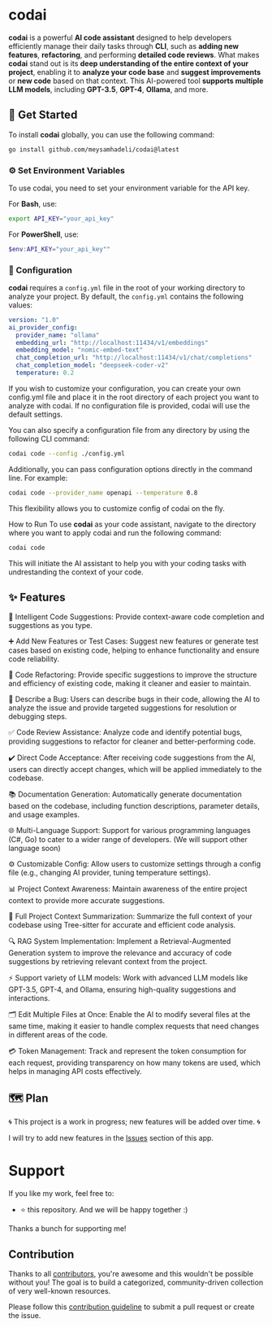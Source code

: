 # codai

**codai** is a powerful **AI code assistant** designed to help developers efficiently manage their daily tasks through **CLI**, such as **adding new features**, **refactoring**,
and performing **detailed code reviews**. What makes **codai** stand out is its **deep understanding of the entire context of your project**, 
enabling it to **analyze your code base** and **suggest improvements** or **new code** based on that context. This AI-powered tool **supports multiple
LLM models**, including **GPT-3.5**, **GPT-4**, **Ollama**, and more.

## 🚀 Get Started
To install **codai** globally, you can use the following command:

```bash
go install github.com/meysamhadeli/codai@latest
```

### ⚙️ Set Environment Variables
To use codai, you need to set your environment variable for the API key.

For **Bash**, use:
```bash
export API_KEY="your_api_key"
```

For **PowerShell**, use:
```powershell
$env:API_KEY="your_api_key""
```
### 🔧 Configuration
**codai** requires a `config.yml` file in the root of your working directory to analyze your project. By default, the `config.yml` contains the following values:
```yml
version: "1.0"
ai_provider_config:
  provider_name: "ollama"
  embedding_url: "http://localhost:11434/v1/embeddings"
  embedding_model: "nomic-embed-text"
  chat_completion_url: "http://localhost:11434/v1/chat/completions"
  chat_completion_model: "deepseek-coder-v2"
  temperature: 0.2
```
If you wish to customize your configuration, you can create your own config.yml file and place it in the root directory of each project you want to analyze with codai. If no configuration file is provided, codai will use the default settings.

You can also specify a configuration file from any directory by using the following CLI command:
```bash
codai code --config ./config.yml
```
Additionally, you can pass configuration options directly in the command line. For example:
```bash
codai code --provider_name openapi --temperature 0.8
```
This flexibility allows you to customize config of codai on the fly.

How to Run
To use **codai** as your code assistant, navigate to the directory where you want to apply codai and run the following command:

```bash
codai code
```
This will initiate the AI assistant to help you with your coding tasks with undrestanding the context of your code.

## ✨ Features

🧠 Intelligent Code Suggestions:
Provide context-aware code completion and suggestions as you type.

➕ Add New Features or Test Cases:
Suggest new features or generate test cases based on existing code, helping to enhance functionality and ensure code reliability.

🔄 Code Refactoring:
Provide specific suggestions to improve the structure and efficiency of existing code, making it cleaner and easier to maintain.

🐛 Describe a Bug:
Users can describe bugs in their code, allowing the AI to analyze the issue and provide targeted suggestions for resolution or debugging steps.

✅ Code Review Assistance:
Analyze code and identify potential bugs, providing suggestions to refactor for cleaner and better-performing code.

✔️ Direct Code Acceptance:
After receiving code suggestions from the AI, users can directly accept changes, which will be applied immediately to the codebase.

📚 Documentation Generation:
Automatically generate documentation based on the codebase, including function descriptions, parameter details, and usage examples.

🌐 Multi-Language Support:
Support for various programming languages (C#, Go) to cater to a wider range of developers. (We will support other language soon)

⚙️ Customizable Config:
Allow users to customize settings through a config file (e.g., changing AI provider, tuning temperature settings).

📊 Project Context Awareness:
Maintain awareness of the entire project context to provide more accurate suggestions.

🌳 Full Project Context Summarization: 
Summarize the full context of your codebase using Tree-sitter for accurate and efficient code analysis.

🔍 RAG System Implementation:
Implement a Retrieval-Augmented Generation system to improve the relevance and accuracy of code suggestions by retrieving relevant context from the project.

⚡ Support variety of LLM models:
Work with advanced LLM models like GPT-3.5, GPT-4, and Ollama, ensuring high-quality suggestions and interactions.

🗂️ Edit Multiple Files at Once:
Enable the AI to modify several files at the same time, making it easier to handle complex requests that need changes in different areas of the code.

💳 Token Management:
Track and represent the token consumption for each request, providing transparency on how many tokens are used, which helps in managing API costs effectively.

## 🗺️ Plan
🌀 This project is a work in progress; new features will be added over time. 🌀

I will try to add new features in the [Issues](https://github.com/meysamhadeli/codai/issues) section of this app.

# Support

If you like my work, feel free to:

- ⭐ this repository. And we will be happy together :)

Thanks a bunch for supporting me!

## Contribution

Thanks to all [contributors](https://github.com/meysamhadeli/codai/graphs/contributors), you're awesome and this wouldn't be possible without you! The goal is to build a categorized, community-driven collection of very well-known resources.

Please follow this [contribution guideline](./CONTRIBUTION.md) to submit a pull request or create the issue.
